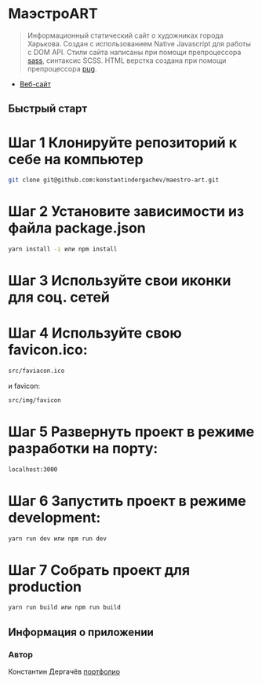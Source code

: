 # МаэстроART
> Информационный статический сайт о художниках города Харькова.
> Создан с использованием Native Javascript для работы с DOM API.
> Стили сайта написаны при помощи препроцессора [sass](https://sass-lang.com/), синтаксис SCSS.
> HTML верстка создана при помощи препроцессора [pug](https://pugjs.org/api/getting-started.html).

- [Веб-сайт](https://maestroart.surge.sh/)

## Быстрый старт

# Шаг 1 Клонируйте репозиторий к себе на компьютер
```bash
git clone git@github.com:konstantindergachev/maestro-art.git
```

# Шаг 2 Установите зависимости из файла package.json
```bash
yarn install -i или npm install
```
# Шаг 3 Используйте свои иконки для соц. сетей
# Шаг 4 Используйте свою favicon.ico:
```bash
src/faviacon.ico
```
и favicon:
```.bash
src/img/favicon
```
# Шаг 5 Развернуть проект в режиме разработки на порту:
```bash
localhost:3000
```
# Шаг 6 Запустить проект в режиме development:
```bash
yarn run dev или npm run dev
```
# Шаг 7 Собрать проект для production
```bash
yarn run build или npm run build
```
## Информация о приложении
### Автор
Константин Дергачёв [портфолио](http://dergachevkonstantin.surge.sh/)
